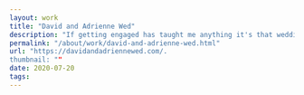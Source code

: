 ```yaml
---
layout: work
title: "David and Adrienne Wed"
description: "If getting engaged has taught me anything it's that weddings are super complex occasions to plan! To help some of this process, I built out a small microsite to help our guests find information about our special day, submit their paperless RSVP, see what stores we're registered at, and even learn more about the happy couple. Implementation was kept simple with a mobile-first concept and content presented in an easy to find way. Think of it as the digital program to our analog wedding, plus much much more."
permalink: "/about/work/david-and-adrienne-wed.html"
url: "https://davidandadriennewed.com/.
thumbnail: ""
date: 2020-07-20
tags: 
---
```

